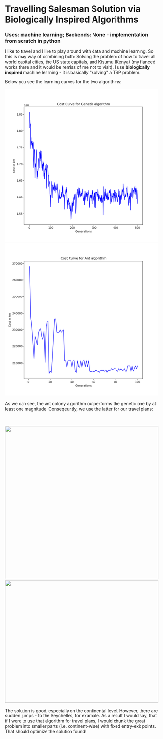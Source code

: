 # Travelling Salesman Solution via Biologically Inspired Algorithms

### Uses: machine learning; Backends: None - implementation from scratch in python

I like to travel and I like to play around with data and machine learning. So this is may way of combining both:
Solving the problem of how to travel all world capital cities, the US state capitals, and Kisumu (Kenya) (my fianceé works there and it would be remiss of me not to visit). I use **biologically inspired** machine learning - it is basically "solving" a TSP problem.

Below you see the learning curves for the two algorithms:
<p float="left">
        <img src="https://github.com/mhschubert/Portfolio/blob/main/travel_with_ml/figures/cost_plot_Genetic.png" alt="drawing" width="500" height="500"/>
        <img src="https://github.com/mhschubert/Portfolio/blob/main/travel_with_ml/figures/cost_plot_Ant.png" alt="drawing" width="500" height="500"/>
</p>
As we can see, the ant colony algorithm outperforms the genetic one by at least one magnitude. Conseqeuntly, we use the latter for our travel plans:
<br><br><br>
<p float="left">
<img src="https://github.com/mhschubert/Portfolio/blob/main/travel_with_ml/figures/globe_travelpaco_states_kis_small.gif" width="500" height="500"/>
 <img src="https://github.com/mhschubert/Portfolio/blob/main/travel_with_ml/figures/lambert_travelpaco_states_kis.gif" width="500" height="400"/>
</p>
The solution is good, especially on the continental level. However, there are sudden jumps - to the Seychelles, for example. As a result I would say, that if I were to use that algorithm for travel
plans, I would chunk the great problem into smaller parts (i.e. continent-wise) with fixed entry-exit points. That should optimize the solution found!


